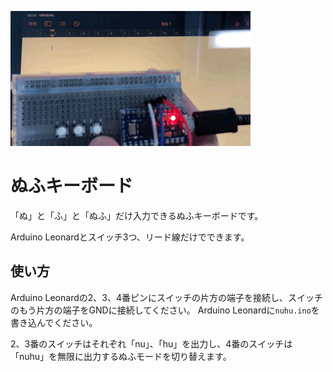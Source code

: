 ![Demo](./demo.gif)

# ぬふキーボード
「ぬ」と「ふ」と「ぬふ」だけ入力できるぬふキーボードです。

Arduino Leonardとスイッチ3つ、リード線だけでできます。

## 使い方
Arduino Leonardの2、3、4番ピンにスイッチの片方の端子を接続し、スイッチのもう片方の端子をGNDに接続してください。
Arduino Leonardに`nuhu.ino`を書き込んでください。

2、3番のスイッチはそれぞれ「nu」、「hu」を出力し、4番のスイッチは「nuhu」を無限に出力するぬふモードを切り替えます。